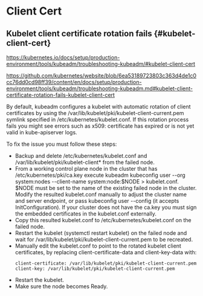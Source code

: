 # Client Cert

## Kubelet client certificate rotation fails {#kubelet-client-cert}
https://kubernetes.io/docs/setup/production-environment/tools/kubeadm/troubleshooting-kubeadm/#kubelet-client-cert

https://github.com/kubernetes/website/blob/6ea53189723803c363d4de1c0cc76dd0cd98ff39/content/en/docs/setup/production-environment/tools/kubeadm/troubleshooting-kubeadm.md#kubelet-client-certificate-rotation-fails-kubelet-client-cert

By default, kubeadm configures a kubelet with automatic rotation of client certificates
by using the /var/lib/kubelet/pki/kubelet-client-current.pem symlink specified in
/etc/kubernetes/kubelet.conf.
If this rotation process fails you might see errors such as x509: certificate has expired or is not yet valid in kube-apiserver logs.

To fix the issue you must follow these steps:
- Backup and delete /etc/kubernetes/kubelet.conf and /var/lib/kubelet/pki/kubelet-client* from the failed node.
- From a working control plane node in the cluster that has /etc/kubernetes/pki/ca.key
  execute kubeadm kubeconfig user --org system:nodes --client-name system:node:$NODE > kubelet.conf.
  $NODE must be set to the name of the existing failed node in the cluster.
  Modify the resulted kubelet.conf manually to adjust the cluster name and server endpoint, or pass kubeconfig user --config (it accepts InitConfiguration).
  If your cluster does not have the ca.key you must sign the embedded certificates in the kubelet.conf externally.
- Copy this resulted kubelet.conf to /etc/kubernetes/kubelet.conf on the failed node.
- Restart the kubelet (systemctl restart kubelet) on the failed node and wait for /var/lib/kubelet/pki/kubelet-client-current.pem to be recreated.
- Manually edit the kubelet.conf to point to the rotated kubelet client certificates, by replacing client-certificate-data and client-key-data with:
  ```
  client-certificate: /var/lib/kubelet/pki/kubelet-client-current.pem
  client-key: /var/lib/kubelet/pki/kubelet-client-current.pem
  ```
- Restart the kubelet.
- Make sure the node becomes Ready.
